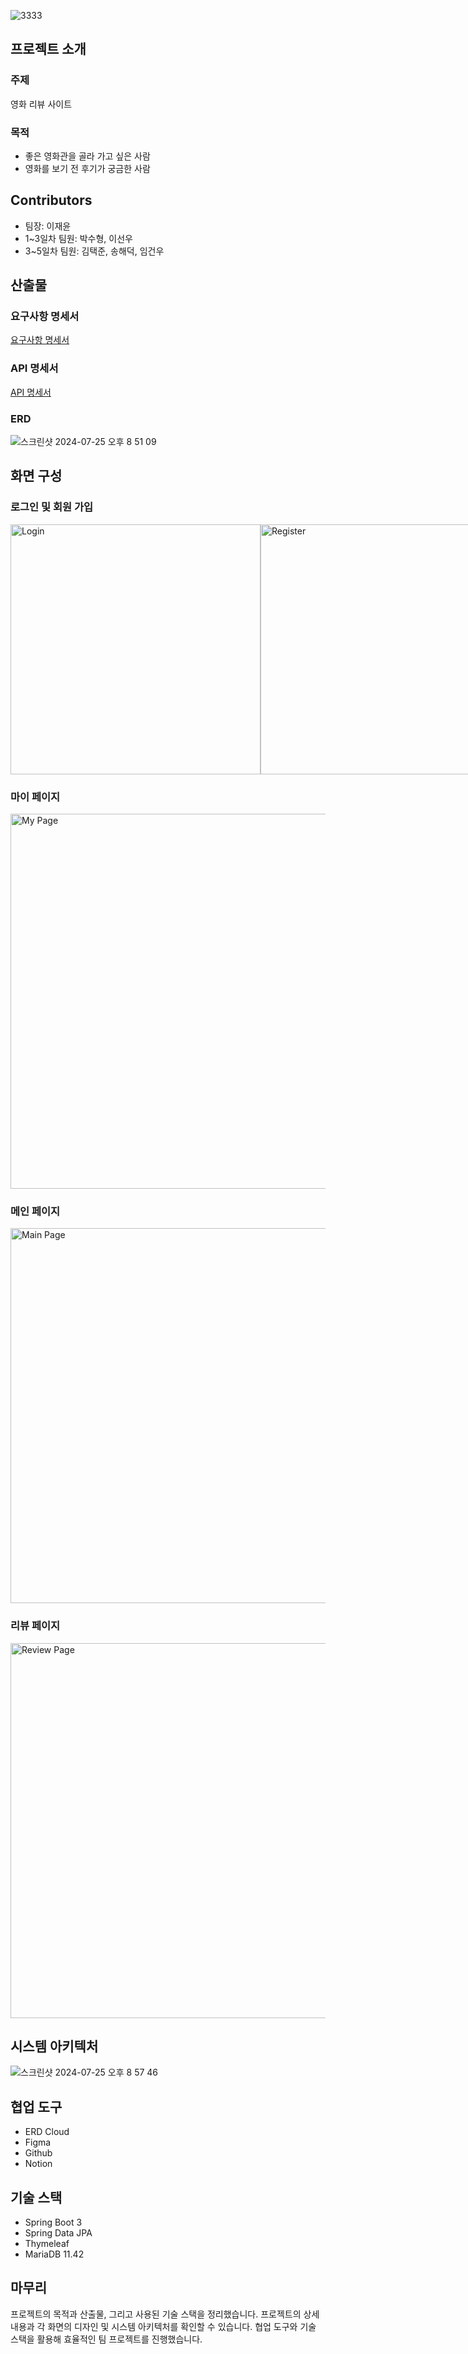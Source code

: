 
![3333](https://github.com/user-attachments/assets/bd85cf00-5ed0-403d-87f2-9b4918a698b9)
## 프로젝트 소개

### 주제
영화 리뷰 사이트

### 목적
- 좋은 영화관을 골라 가고 싶은 사람
- 영화를 보기 전 후기가 궁금한 사람

## Contributors

- 팀장: 이재윤
- 1~3일차 팀원: 박수형, 이선우
- 3~5일차 팀원: 김택준, 송해덕, 임건우

## 산출물

### 요구사항 명세서
[요구사항 명세서](https://www.notion.so/5b1bea76bd5c49c280c7472352d75fc9?pvs=4)

### API 명세서
[API 명세서](https://www.notion.so/API-d758465568984406b4125c7d4f64fe42?pvs=4)

### ERD
![스크린샷 2024-07-25 오후 8 51 09](https://github.com/user-attachments/assets/4c30489f-9246-470c-baeb-19af0495f35e)

## 화면 구성

### 로그인 및 회원 가입
<div style="display: flex; flex-direction: row; justify-content: space-between;">
    <img width="400" alt="Login" src="https://github.com/user-attachments/assets/f6e31bd6-2174-4dfd-ade2-db3455157891">
    <img width="400" alt="Register" src="https://github.com/user-attachments/assets/483cb980-e9a8-4b7a-9e7f-b7dc9f680357">
</div>

### 마이 페이지
<img width="600" alt="My Page" src="https://github.com/user-attachments/assets/a9f45b7b-d0d1-4353-8d0f-ea61bd330881">

### 메인 페이지
<img width="600" alt="Main Page" src="https://github.com/user-attachments/assets/d82dd58d-2974-4194-b055-386787006cae">

### 리뷰 페이지
<img width="600" alt="Review Page" src="https://github.com/user-attachments/assets/5173028b-a2c0-4fba-b3e0-add1ccb28e29">


## 시스템 아키텍처
![스크린샷 2024-07-25 오후 8 57 46](https://github.com/user-attachments/assets/4129f569-c670-486d-ba45-99d8c6160da2)



## 협업 도구

- ERD Cloud
- Figma
- Github
- Notion


## 기술 스택

- Spring Boot 3
- Spring Data JPA
- Thymeleaf
- MariaDB 11.42


## 마무리
프로젝트의 목적과 산출물, 그리고 사용된 기술 스택을 정리했습니다. 프로젝트의 상세 내용과 각 화면의 디자인 및 시스템 아키텍처를 확인할 수 있습니다. 협업 도구와 기술 스택을 활용해 효율적인 팀 프로젝트를 진행했습니다.

